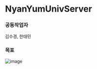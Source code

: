 # NyanYumUnivServer


### 공동작업자

김수경, 한태민

### 목표
![image](https://user-images.githubusercontent.com/5088870/173282580-a23a23b4-58ef-4cfb-a70d-c579d4cf4b20.png)
